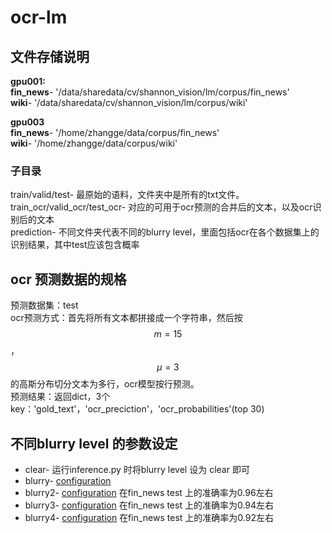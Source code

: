 # ocr-lm

## 文件存储说明

**gpu001:**  
**fin_news**- '/data/sharedata/cv/shannon_vision/lm/corpus/fin_news'  
**wiki**- '/data/sharedata/cv/shannon_vision/lm/corpus/wiki'  

**gpu003**  
**fin_news**- '/home/zhangge/data/corpus/fin_news'  
**wiki**- '/home/zhangge/data/corpus/wiki'  

### 子目录
train/valid/test- 最原始的语料，文件夹中是所有的txt文件。  
train_ocr/valid_ocr/test_ocr- 对应的可用于ocr预测的合并后的文本，以及ocr识别后的文本  
prediction- 不同文件夹代表不同的blurry level，里面包括ocr在各个数据集上的识别结果，其中test应该包含概率  

## ocr 预测数据的规格
预测数据集：test  
ocr预测方式：首先将所有文本都拼接成一个字符串，然后按 $$m=15$$ ， $$\mu=3$$ 的高斯分布切分文本为多行，ocr模型按行预测。  
预测结果：返回dict，3个key：'gold_text'，'ocr_preciction'，'ocr_probabilities'(top 30)  


## 不同blurry level 的参数设定
* clear- 运行inference.py 时将blurry level 设为 clear 即可  
* blurry- [configuration](./config/blurry.py)   
* blurry2- [configuration](./config/blurry2.py) 在fin_news test 上的准确率为0.96左右  
* blurry3- [configuration](./config/blurry3.py) 在fin_news test 上的准确率为0.94左右  
* blurry4- [configuration](./config/blurry4.py) 在fin_news test 上的准确率为0.92左右  
